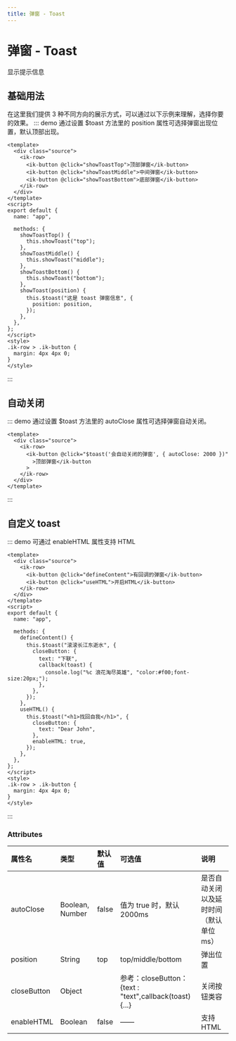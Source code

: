 ```yaml
---
title: 弹窗 - Toast
---
```


# 弹窗 - Toast

显示提示信息

## 基础用法

在这里我们提供 3 种不同方向的展示方式，可以通过以下示例来理解，选择你要的效果。
::: demo 通过设置 \$toast 方法里的 position 属性可选择弹窗出现位置，默认顶部出现。

```vue
<template>
  <div class="source">
    <ik-row>
      <ik-button @click="showToastTop">顶部弹窗</ik-button>
      <ik-button @click="showToastMiddle">中间弹窗</ik-button>
      <ik-button @click="showToastBottom">底部弹窗</ik-button>
    </ik-row>
  </div>
</template>
<script>
export default {
  name: "app",

  methods: {
    showToastTop() {
      this.showToast("top");
    },
    showToastMiddle() {
      this.showToast("middle");
    },
    showToastBottom() {
      this.showToast("bottom");
    },
    showToast(position) {
      this.$toast("这是 toast 弹窗信息", {
        position: position,
      });
    },
  },
};
</script>
<style>
.ik-row > .ik-button {
  margin: 4px 4px 0;
}
</style>
```

:::

## 自动关闭

::: demo 通过设置 \$toast 方法里的 autoClose 属性可选择弹窗自动关闭。

```vue
<template>
  <div class="source">
    <ik-row>
      <ik-button @click="$toast('会自动关闭的弹窗', { autoClose: 2000 })"
        >顶部弹窗</ik-button
      >
    </ik-row>
  </div>
</template>
```

:::

## 自定义 toast

::: demo 可通过 enableHTML 属性支持 HTML

```vue
<template>
  <div class="source">
    <ik-row>
      <ik-button @click="defineContent">有回调的弹窗</ik-button>
      <ik-button @click="useHTML">开启HTML</ik-button>
    </ik-row>
  </div>
</template>
<script>
export default {
  name: "app",

  methods: {
    defineContent() {
      this.$toast("滚滚长江东逝水", {
        closeButton: {
          text: "下联",
          callback(toast) {
            console.log("%c 浪花淘尽英雄", "color:#f00;font-size:20px;");
          },
        },
      });
    },
    useHTML() {
      this.$toast("<h1>找回自我</h1>", {
        closeButton: {
          text: "Dear John",
        },
        enableHTML: true,
      });
    },
  },
};
</script>
<style>
.ik-row > .ik-button {
  margin: 4px 4px 0;
}
</style>
```

:::

### Attributes

| 属性名      | 类型            | 默认值 | 可选值                                                 | 说明                                    |
| :---------- | :-------------- | :----- | :----------------------------------------------------- | :-------------------------------------- |
| autoClose   | Boolean, Number | false  | 值为 true 时，默认 2000ms                              | 是否自动关闭以及延时时间（默认单位 ms） |
| position    | String          | top    | top/middle/bottom                                      | 弹出位置                                |
| closeButton | Object          |        | 参考：closeButton：{text : "text",callback(toast) {...} | 关闭按钮类容                            |
| enableHTML  | Boolean         | false  | ——                                                     | 支持 HTML                               |
